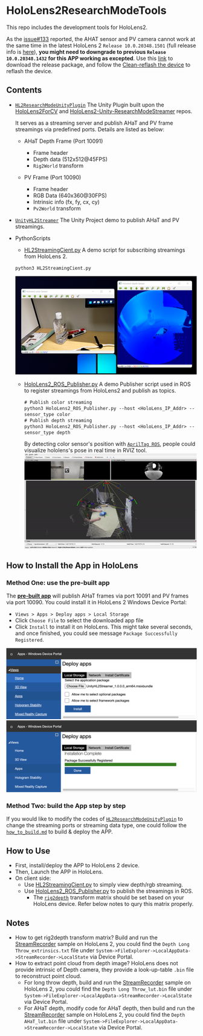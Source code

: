 # HoloLens2ResearchModeTools

This repo includes the development tools for HoloLens2.


As the [issue#133](https://github.com/microsoft/HoloLens2ForCV/issues/133) reported, the AHAT sensor and PV camera cannot work at the same time in the latest HoloLens 2 `Release 10.0.20348.1501` (full release info is [here](https://docs.microsoft.com/en-us/hololens/hololens-release-notes)), **you might need to downgrade to previous `Release 10.0.20348.1432` for this APP working as excepted**. Use this [link](https://aka.ms/hololens2download/10.0.20348.1432) to download the release package, and follow the [Clean-reflash the device](https://docs.microsoft.com/en-us/hololens/hololens-recovery#clean-reflash-the-device) to reflash the device.

## Contents

- [`HL2ResearchModeUnityPlugin`](https://github.com/IRVLUTD/HoloLens2ResearchTools/tree/main/HL2ResearchModeUnityPlugin)
The Unity Plugin built upon the [HoloLens2ForCV](https://github.com/microsoft/HoloLens2ForCV) and [HoloLens2-Unity-ResearchModeStreamer](https://github.com/cgsaxner/HoloLens2-Unity-ResearchModeStreamer) repos.

  It serves as a streaming server and publish AHaT and PV frame streamings via predefined ports. Details are listed as below:

  - AHaT Depth Frame (Port 10091)
    - Frame header
    - Depth data (512x512@45FPS)
    - `Rig2World` transform

  - PV Frame (Port 10090)
    - Frame header
    - RGB Data (640x360@30FPS)
    - Intrinsic info (fx, fy, cx, cy)
    - `Pv2World` transform

- [`UnityHL2Streamer`](https://github.com/IRVLUTD/HoloLens2ResearchTools/tree/main/UnityProjects/UnityHL2Streamer)
The Unity Project demo to publish AHaT and PV streamings.


- PythonScripts
  - [HL2StreamingCient.py](PythonScripts\HL2StreamingCient.py)
  A demo script for subscribing streamings from HoloLens 2.
  ```shell
  python3 HL2StreamingCient.py
  ```
  ![client_demo](docs/resources/python_client_demo.png)

  - [HoloLens2_ROS_Publisher.py](PythonScripts\HoloLens2_ROS_Publisher.py)
    A demo Publisher script used in ROS to register streamings from HoloLens2 and publish as topics.
    ```shell
    # Publish color streaming
    python3 HoloLens2_ROS_Publisher.py --host <HoloLens_IP_Addr> --sensor_type color
    # Publish depth streaming
    python3 HoloLens2_ROS_Publisher.py --host <HoloLens_IP_Addr> --sensor_type depth
    ```
    By detecting color sensor's position with [`AprilTag ROS`](https://github.com/AprilRobotics/apriltag_ros), people could visualize hololens's pose in real time in RVIZ tool.
    ![ros_publisher_demo](docs/resources/hololens2_ROS_publisher_demo.gif)

## How to Install the App in HoloLens
### Method One: use the pre-built app
The **[pre-built app](UnityProjects\UnityHL2Streamer\App\UnityHL2Streamer_1.0.0.0_arm64.msixbundle)** will publish AHaT frames via port 10091 and PV frames via port 10090.
You could install it in HoloLens 2 Windows Device Portal:
- `Views > Apps > Deploy apps > Local Storage`
- Click `Choose File` to select the downloaded app file
- Click `Install` to install it on HoloLens.
  This might take several seconds, and once finished, you could see message `Package Successfully Registered`.

![app_install_1](docs/resources/unity_project/app_install_1.png)
![app_install_2](docs/resources/unity_project/app_install_2.png)

### Method Two: build the App step by step
If you would like to modify the codes of [`HL2ResearchModeUnityPlugin`](https://github.com/IRVLUTD/HoloLens2ResearchTools/tree/main/HL2ResearchModeUnityPlugin) to change the streaming ports or streaming data type, one could follow the [`how_to_build.md`](doc/../docs/how_to_build.md) to build & deploy the APP.

## How to Use

- First, install/deploy the APP to HoloLens 2 device.
- Then, Launch the APP in HoloLens.
- On client side:
  - Use [HL2StreamingCient.py](PythonScripts/HL2StreamingCient.py) to simply view depth/rgb streaming.
  - Use [HoloLens2_ROS_Publisher.py](PythonScripts/HoloLens2_ROS_Publisher.py) to publish the streamings in ROS.
    - The [`rig2depth`](https://github.com/IRVLUTD/HoloLens2ResearchTools/blob/a4dc3f6c76d2aff67e239d87fe66dd8eddf17e68/PythonScripts/HoloLens2_ROS_Publisher.py#L407) transform matrix should be set based on your HoloLens device. Refer below notes to qury this matrix properly.

## Notes
- How to get rig2depth transform matrix?
  Build and run the [StreamRecorder](https://github.com/microsoft/HoloLens2ForCV/tree/main/Samples/StreamRecorder) sample on HoloLens 2, you could find the `Depth Long Throw_extrinsics.txt` file under `System->FileExplorer->LocalAppData->StreamRecorder->LocalState` via Device Portal.
- How to extract point cloud from depth image?
  HoloLens does not provide intrinsic of Depth camera, they provide a look-up-table `.bin` file to reconstruct point cloud.
  - For long throw depth, build and run the [StreamRecorder](https://github.com/microsoft/HoloLens2ForCV/tree/main/Samples/StreamRecorder) sample on HoloLens 2, you could find the `Depth Long Throw_lut.bin` file under `System->FileExplorer->LocalAppData->StreamRecorder->LocalState` via Device Portal.
  - For AHaT depth, modify code for AHaT depth, then build and run the [StreamRecorder](https://github.com/microsoft/HoloLens2ForCV/tree/main/Samples/StreamRecorder) sample on HoloLens 2, you could find the `Depth AHaT_lut.bin` file under `System->FileExplorer->LocalAppData->StreamRecorder->LocalState` via Device Portal.
